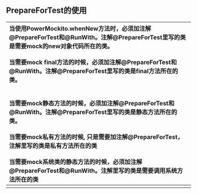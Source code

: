 ## PrepareForTest的使用

| 当使用PowerMockito.whenNew方法时，必须加注解@PrepareForTest和@RunWith。注解@PrepareForTest里写的类是需要mock的new对象代码所在的类。<br/><br/>当需要mock final方法的时候，必须加注解@PrepareForTest和@RunWith。注解@PrepareForTest里写的类是final方法所在的类。 <br/><br/><br/>当需要mock静态方法的时候，必须加注解@PrepareForTest和@RunWith。注解@PrepareForTest里写的类是静态方法所在的类。<br/><br/>当需要mock私有方法的时候, 只是需要加注解@PrepareForTest，注解里写的类是私有方法所在的类<br/><br/>当需要mock系统类的静态方法的时候，必须加注解@PrepareForTest和@RunWith。注解里写的类是需要调用系统方法所在的类 |
| :----------------------------------------------------------- |
|                                                              |



